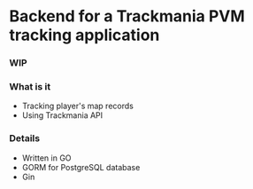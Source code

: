 # Backend for a Trackmania PVM tracking application

### WIP

### What is it
- Tracking player's map records
- Using Trackmania API


### Details
- Written in GO
- GORM for PostgreSQL database
- Gin


